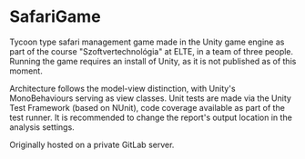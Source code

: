 # SafariGame

Tycoon type safari management game made in the Unity game engine as part of the course "Szoftvertechnológia" at ELTE, in a team of three people. 
Running the game requires an install of Unity, as it is not published as of this moment.

Architecture follows the model-view distinction, with Unity's MonoBehaviours serving as view classes. Unit tests are made via the Unity Test Framework (based on NUnit), code coverage available as part of the test runner. It is recommended to change the report's output location in the analysis settings.

Originally hosted on a private GitLab server.
